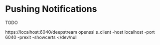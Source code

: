 Pushing Notifications
======================


TODO


https://localhost:6040/deepstream
openssl s_client -host localhost -port 6040 -prexit -showcerts </dev/null



